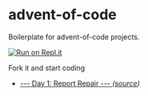 # advent-of-code
Boilerplate for advent-of-code projects.

[![Run on Repl.it](https://repl.it/@rihdus/advent-of-code-1)](https://repl.it/@rihdus/advent-of-code-1)

Fork it and start coding

- [--- Day 1: Report Repair ---
](https://github.com/rihdus/advent-of-code/tree/main/2020) *([source](https://adventofcode.com/2020/day/1))*
